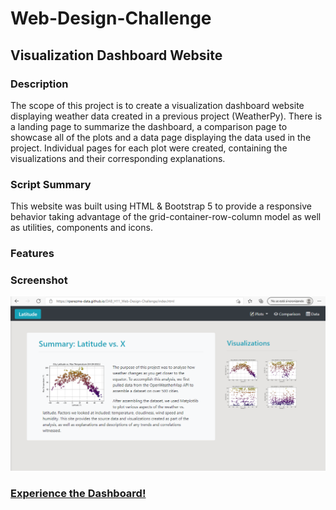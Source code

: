 # Web-Design-Challenge
## Visualization Dashboard Website

### Description
The scope of this project is to create a visualization dashboard website displaying weather data created in a previous project (WeatherPy). There is a landing page to summarize the dashboard, a comparison page to showcase all of the plots and a data page displaying the data used in the project. Individual pages for each plot were created, containing the visualizations and their corresponding explanations. 

### Script Summary
This website was built using HTML & Bootstrap 5 to provide a responsive behavior taking advantage of the grid-container-row-column model as well as utilities, components and icons.

### Features


### Screenshot
![Dashboard_Screenshot](Images/Dashboard_Screenshot.png)


### [Experience the Dashboard!](https://rperezme-data.github.io/DAB_H11_Web-Design-Challenge/index.html)